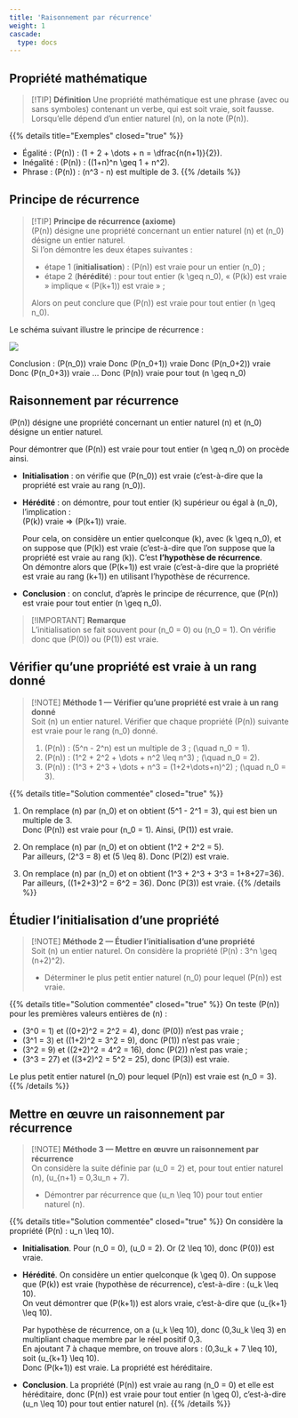 ```yaml
---
title: 'Raisonnement par récurrence'
weight: 1
cascade:
  type: docs
---
```


## Propriété mathématique

> [!TIP] **Définition**
> Une propriété mathématique est une phrase (avec ou sans symboles) contenant un verbe, qui est soit vraie, soit fausse.  
> Lorsqu’elle dépend d’un entier naturel \(n\), on la note \(P(n)\).

{{% details title="Exemples" closed="true" %}}
- Égalité : \(P(n)\) : \(1 + 2 + \dots + n = \dfrac{n(n+1)}{2}\).  
- Inégalité : \(P(n)\) : \((1+n)^n \geq 1 + n^2\).  
- Phrase : \(P(n)\) : \(n^3 - n\) est multiple de 3.
{{% /details %}}

## Principe de récurrence

> [!TIP] **Principe de récurrence (axiome)**  
> \(P(n)\) désigne une propriété concernant un entier naturel \(n\) et \(n_0\) désigne un entier naturel.  
> Si l’on démontre les deux étapes suivantes :  
> - étape 1 (**initialisation**) : \(P(n)\) est vraie pour un entier \(n_0\) ;  
> - étape 2 (**hérédité**) : pour tout entier \(k \geq n_0\), « \(P(k)\) est vraie » implique « \(P(k+1)\) est vraie » ;  
> 
> Alors on peut conclure que \(P(n)\) est vraie pour tout entier \(n \geq n_0\).

Le schéma suivant illustre le principe de récurrence :  

![](/images/image1.png)

Conclusion : \(P(n_0)\) vraie Donc \(P(n_0+1)\) vraie Donc \(P(n_0+2)\) vraie Donc \(P(n_0+3)\) vraie ... Donc \(P(n)\) vraie pour tout \(n \geq n_0\)

## Raisonnement par récurrence

\(P(n)\) désigne une propriété concernant un entier naturel \(n\) et \(n_0\) désigne un entier naturel.  

Pour démontrer que \(P(n)\) est vraie pour tout entier \(n \geq n_0\) on procède ainsi.  
- **Initialisation** : on vérifie que \(P(n_0)\) est vraie (c’est-à-dire que la propriété est vraie au rang \(n_0\)).  
- **Hérédité** : on démontre, pour tout entier \(k\) supérieur ou égal à \(n_0\), l’implication :  
  \(P(k)\) vraie ⇒ \(P(k+1)\) vraie.  

  Pour cela, on considère un entier quelconque \(k\), avec \(k \geq n_0\), et on suppose que \(P(k)\) est vraie (c’est-à-dire que l’on suppose que la propriété est vraie au rang \(k\)). C’est **l’hypothèse de récurrence**.  
  On démontre alors que \(P(k+1)\) est vraie (c’est-à-dire que la propriété est vraie au rang \(k+1\)) en utilisant l’hypothèse de récurrence.  

- **Conclusion** : on conclut, d’après le principe de récurrence, que \(P(n)\) est vraie pour tout entier \(n \geq n_0\).  

> [!IMPORTANT] **Remarque**  
> L’initialisation se fait souvent pour \(n_0 = 0\) ou \(n_0 = 1\). On vérifie donc que \(P(0)\) ou \(P(1)\) est vraie.


## Vérifier qu’une propriété est vraie à un rang donné

> [!NOTE] **Méthode 1 — Vérifier qu’une propriété est vraie à un rang donné**  
> Soit \(n\) un entier naturel. Vérifier que chaque propriété \(P(n)\) suivante est vraie pour le rang \(n_0\) donné.  
> 1. \(P(n)\) : \(5^n - 2^n\) est un multiple de 3 ; \(\quad n_0 = 1\).  
> 2. \(P(n)\) : \(1^2 + 2^2 + \dots + n^2 \leq n^3\) ; \(\quad n_0 = 2\).  
> 3. \(P(n)\) : \(1^3 + 2^3 + \dots + n^3 = (1+2+\dots+n)^2\) ; \(\quad n_0 = 3\).

{{% details title="Solution commentée" closed="true" %}}
1. On remplace \(n\) par \(n_0\) et on obtient \(5^1 - 2^1 = 3\), qui est bien un multiple de 3.  
Donc \(P(n)\) est vraie pour \(n_0 = 1\). Ainsi, \(P(1)\) est vraie.  

2. On remplace \(n\) par \(n_0\) et on obtient \(1^2 + 2^2 = 5\).  
Par ailleurs, \(2^3 = 8\) et \(5 \leq 8\). Donc \(P(2)\) est vraie.  

3. On remplace \(n\) par \(n_0\) et on obtient \(1^3 + 2^3 + 3^3 = 1+8+27=36\).  
Par ailleurs, \((1+2+3)^2 = 6^2 = 36\). Donc \(P(3)\) est vraie.
{{% /details %}}

## Étudier l’initialisation d’une propriété

> [!NOTE] **Méthode 2 — Étudier l’initialisation d’une propriété**  
> Soit \(n\) un entier naturel. On considère la propriété \(P(n) : 3^n \geq (n+2)^2\).  
> - Déterminer le plus petit entier naturel \(n_0\) pour lequel \(P(n)\) est vraie.

{{% details title="Solution commentée" closed="true" %}}
On teste \(P(n)\) pour les premières valeurs entières de \(n\) :  

- \(3^0 = 1\) et \((0+2)^2 = 2^2 = 4\), donc \(P(0)\) n’est pas vraie ;  
- \(3^1 = 3\) et \((1+2)^2 = 3^2 = 9\), donc \(P(1)\) n’est pas vraie ;  
- \(3^2 = 9\) et \((2+2)^2 = 4^2 = 16\), donc \(P(2)\) n’est pas vraie ;  
- \(3^3 = 27\) et \((3+2)^2 = 5^2 = 25\), donc \(P(3)\) est vraie.  

Le plus petit entier naturel \(n_0\) pour lequel \(P(n)\) est vraie est \(n_0 = 3\).
{{% /details %}}

## Mettre en œuvre un raisonnement par récurrence

> [!NOTE] **Méthode 3 — Mettre en œuvre un raisonnement par récurrence**  
> On considère la suite définie par \(u_0 = 2\) et, pour tout entier naturel \(n\), \(u_{n+1} = 0,3u_n + 7\).  
> - Démontrer par récurrence que \(u_n \leq 10\) pour tout entier naturel \(n\).

{{% details title="Solution commentée" closed="true" %}}
On considère la propriété \(P(n) : u_n \leq 10\).  

- **Initialisation**. Pour \(n_0 = 0\), \(u_0 = 2\). Or \(2 \leq 10\), donc \(P(0)\) est vraie.  

- **Hérédité**. On considère un entier quelconque \(k \geq 0\). On suppose que \(P(k)\) est vraie (hypothèse de récurrence), c’est-à-dire : \(u_k \leq 10\).  
On veut démontrer que \(P(k+1)\) est alors vraie, c’est-à-dire que \(u_{k+1} \leq 10\).  

  Par hypothèse de récurrence, on a \(u_k \leq 10\), donc \(0,3u_k \leq 3\) en multipliant chaque membre par le réel positif 0,3.  
  En ajoutant 7 à chaque membre, on trouve alors : \(0,3u_k + 7 \leq 10\), soit \(u_{k+1} \leq 10\).  
  Donc \(P(k+1)\) est vraie. La propriété est héréditaire.  

- **Conclusion**. La propriété \(P(n)\) est vraie au rang \(n_0 = 0\) et elle est héréditaire, donc \(P(n)\) est vraie pour tout entier \(n \geq 0\), c’est-à-dire \(u_n \leq 10\) pour tout entier naturel \(n\).
{{% /details %}}